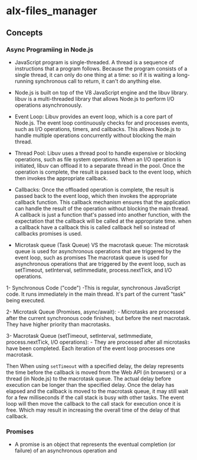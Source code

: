 # alx-files_manager

## Concepts

### Async Programiing in Node.js
- JavaScript program is single-threaded. A thread is a sequence of instructions that a program follows. Because the program consists of a single thread, it can only do one thing at a time: so if it is waiting a long-running synchronous call to return, it can't do anything else.

- Node.js is built on top of the V8 JavaScript engine and the libuv library. libuv is a multi-threaded library that allows Node.js to perform I/O operations asynchronously. 

- Event Loop:
Libuv provides an event loop, which is a core part of Node.js. The event loop continuously checks for and processes events, such as I/O operations, timers, and callbacks. This allows Node.js to handle multiple operations concurrently without blocking the main thread.

- Thread Pool:
Libuv uses a thread pool to handle expensive or blocking operations, such as file system operations. When an I/O operation is initiated, libuv can offload it to a separate thread in the pool. Once the operation is complete, the result is passed back to the event loop, which then invokes the appropriate callback.

- Callbacks: Once the offloaded operation is complete, the result is passed back to the event loop, which then invokes the appropriate callback function. This callback mechanism ensures that the application can handle the result of the operation without blocking the main thread.
A callback is just a function that's passed into another function, with the expectation that the callback will be called at the appropriate time. when a callback have a callback this is called callback hell so instead of callbacks promises is used.

- Microtask queue (Task Queue) VS the macrotask queue:
The microtask queue is used for asynchronous operations that are triggered by the event loop, such as promises
The macrotask queue is used for asynchronous operations that are triggered by the event loop, such as setTimeout, setInterval, setImmediate, process.nextTick, and I/O operations.

1- Synchronous Code ("code")
    -This is regular, synchronous JavaScript code.
    It runs immediately in the main thread.
    It's part of the current "task" being executed.

2- Microtask Queue (Promises, async/await):
    - Microtasks are processed after the current synchronous code finishes, but before the next macrotask. They have higher priority than macrotasks.

3- Macrotask  Queue (setTimeout, setInterval, setImmediate, process.nextTick, I/O operations):
    - They are processed after all microtasks have been completed.
    Each iteration of the event loop processes one macrotask.

Then When using `setTimeout` with a specified delay, the delay represents the time before the callback is moved from the Web API (in browsers) or a thread (in Node.js) to the macrotask queue. The actual delay before execution can be longer than the specified delay. Once the delay has elapsed and the callback is moved to the macrotask queue, it may still wait for a few milliseconds if the call stack is busy with other tasks. The event loop will then move the callback to the call stack for execution once it is free. Which may result in increasing the overall time of the delay of that callback.

### Promises
- A promise is an object that represents the eventual completion (or failure) of an asynchronous operation and
